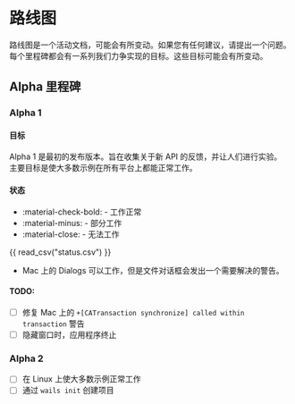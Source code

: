 # 路线图

路线图是一个活动文档，可能会有所变动。如果您有任何建议，请提出一个问题。
每个里程碑都会有一系列我们力争实现的目标。这些目标可能会有所变动。

## Alpha 里程碑

### Alpha 1

#### 目标

Alpha 1 是最初的发布版本。旨在收集关于新 API 的反馈，并让人们进行实验。
主要目标是使大多数示例在所有平台上都能正常工作。

#### 状态

- :material-check-bold: - 工作正常
- :material-minus: - 部分工作
- :material-close: - 无法工作

{{ read_csv("status.csv")  }}

- Mac 上的 Dialogs 可以工作，但是文件对话框会发出一个需要解决的警告。

#### TODO:

- [ ] 修复 Mac 上的 `+[CATransaction synchronize] called within transaction` 警告
- [ ] 隐藏窗口时，应用程序终止

### Alpha 2

- [ ] 在 Linux 上使大多数示例正常工作
- [ ] 通过 `wails init` 创建项目